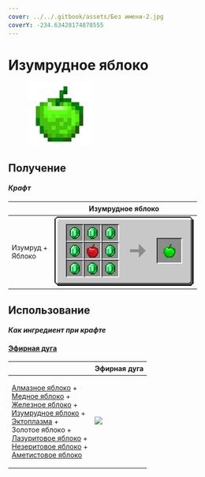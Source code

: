 ```yaml
---
cover: ../../.gitbook/assets/Без имени-2.jpg
coverY: -234.63428174878555
---
```


# Изумрудное яблоко

<figure><img src="../../.gitbook/assets/emerald_128.png" alt=""><figcaption></figcaption></figure>

## Получение

#### _Крафт_

| ㅤ                          |  Изумрудное яблоко                     |
| -------------------------- | -------------------------------------- |
| <p>Изумруд +<br>Яблоко</p> | ![](../../.gitbook/assets/emerald.png) |

## Использование

#### _Как ингредиент при крафте_

#### [Эфирная дуга](ethereal_arc.md)

| ㅤ                                                                                                                                                                                                                                                                                                                                                                                                         |  Эфирная дуга                                |
| --------------------------------------------------------------------------------------------------------------------------------------------------------------------------------------------------------------------------------------------------------------------------------------------------------------------------------------------------------------------------------------------------------- | -------------------------------------------- |
| <p><a href="diamond.md">Алмазное яблоко</a> +<br><a href="_slowfall.md">Медное яблоко</a> +<br><a href="iron.md">Железное яблоко</a> +<br><a href="emerald.md">Изумрудное яблоко</a> +<br><a href="ectoplasm.md">Эктоплазма</a> +<br>Золотое яблоко +<br><a href="lapis.md">Лазуритовое яблоко</a> +<br><a href="chocolate.md">Незеритовое яблоко</a> +<br><a href="chorus.md">Аметистовое яблоко</a></p> | ![](../../.gitbook/assets/ethereal\_arc.png) |

